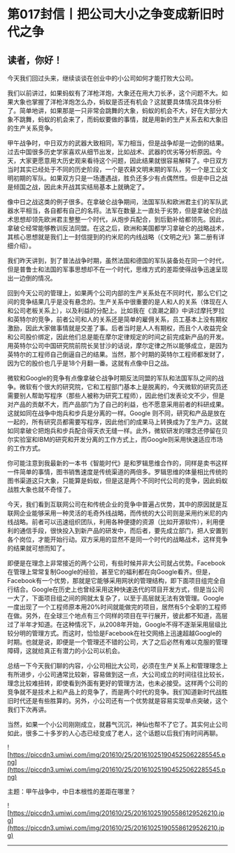 # 第017封信丨把公司大小之争变成新旧时代之争

## 读者，你好！

今天我们回过头来，继续谈谈在创业中的小公司如何才能打败大公司。

我们以前讲过，如果蚂蚁有了洋枪洋炮，大象还在用大刀长矛，这个问题不大。如果大象也掌握了洋枪洋炮怎么办，蚂蚁是否还有机会？这就要具体情况具体分析了。简单地讲，如果那是一只非常会跳舞的大象，蚂蚁的机会不大，好在大部分大象不跳舞，蚂蚁的机会来了，而蚂蚁要做的事情，就是用新的生产关系去和大象旧的生产关系竞争。

甲午战争时，中日双方的武器大致相同，军力相当，但是战争却是一边倒的结果。过去中国很多历史学家喜欢从细节出发，比如战术、武器的优劣等分析原因。今天，大家更愿意用大历史观来看待这个问题，因此结果就很容易解释了。中日双方当时其实已经处于不同的历史阶段，一个是农耕文明末期的军队，另一个是工业文明初期的军队。如果双方只是一场遭遇战，胜负还多少有点偶然性。但是中日之战是倾国之战，因此未开战其实结局基本上就确定了。

像中日之战这类的例子很多。在拿破仑战争期间，法国军队和欧洲君主们的军队武器水平相当，各自都有自己的名将。法军在数量上一直处于劣势，但是拿破仑的战术思想却领先欧洲君主整整一个时代，从炮步兵配合，到后勤补给都领先。因此，拿破仑经常能够教训反法同盟。在这之后，欧洲和美国都学习拿破仑的战略战术，其核心思想就是我们上一封信提到的约米尼的内线战略（《文明之光》第二册有详细介绍）。

我们昨天讲到，到了普法战争时期，虽然法国和德国的军队装备处在同一个时代，但是普鲁士和法国的军事思想却不在一个时代，思维方式的差距使得战争迅速呈现出一边倒的情况。

回到今天公司的管理上，如果两个公司内部的生产关系处在不同时代，那么它们之间的竞争结果几乎是没有悬念的。生产关系中很重要的是人和人的关系（体现在人和公司老板关系上），以及利益的分配上。比如我在《浪潮之巅》中讲过摩托罗拉和英特尔的竞争，前者公司和人的关系还是简单的雇佣关系，员工基本上没有期权激励，因此大家做事情就是交差了事。后者当时是人人有期权，而且个人收益完全和公司股价绑定，因此他们总是能在摩尔定律规定的时间之前完成新产品的开发。用英特尔公司中国研究院前院长吴甘沙的话说，摩尔定律之所以能够成立，是因为英特尔的工程师自己倒逼自己的结果。当然，那个时期的英特尔工程师都发财了，因为它的股价也几乎是18个月翻一番。这就有点像中日之战。

微软和Google的竞争有点像拿破仑战争时期反法同盟的军队和法国军队之间的战争。微软有个很大的研究院，它和工程部门基本上是脱离的，今天微软的研究员还需要别人帮助写程序（那些人被称为研究工程师），因此他们发表论文不少，但是对产品的贡献不大，而产品部门为了自己的利益，也不愿意采用前者的科研成果。这就如同在战争中炮兵和步兵是分离的一样。Google 则不同，研究和产品是放在一起的，所有研究员都需要写程序，因此他们的成果马上转换成为了生产力。这就如同拿破仑把炮兵和步兵配合得天衣无缝一样。此外，微软研发的理念还停留在贝尔实验室和IBM的研究和开发分离的工作方式上，而Google则采用快速适应市场的工作方式。

你可能注意到我最新的一本书《智能时代》是和罗辑思维合作的，同样是卖书这样一件简单的事情，图书销售速度是传统渠道的两倍多。罗辑思维的体量相比传统的图书渠道这只大象，只能算是蚂蚁，但是这是两个不同时代公司的竞争，因此蚂蚁战胜大象也就不奇怪了。

今天，我们看到互联网公司在和传统企业的竞争中普遍占优势，其中的原因就是互联网企业能够采用一种灵活的毛奇外线战略，而传统的大公司则是采用约米尼的内线战略。前者可以迅速组织团队，利用各种便捷的资源（比如开源软件），利用便利的通信手段，很快投入到新产品的研发中，而后者，要先成立部门，把人安置到各个岗位，才能开始行动。双方采用的显然不是同一个时代的战略战术，这样竞争的结果就可想而知了。

即便是在理念上非常接近的两个公司，有些时候并非大公司就占优势。Facebook在管理上常常复制Google的经验，甚至它的福利都在向Google看齐。但是，Facebook有一个优势，那就是它能够采用网状的管理结构，即下面项目组完全自行结合。Google在历史上也曾经采用这种快速迭代的项目开发方式，但是当公司一大了，下面项目组之间的网就太复杂了，以至于高层就无法有效管理。Google一度出现了一个工程师原本用20%时间就能做完的项目，居然有5个全职的工程师在做。另外，在全球三个地点有三个同样的项目在平行展开，彼此都不知道，高层过了半年才知道。在这种情况下，从2008年开始，Google不得不逐渐采用层级比较分明的管理方式。而这时，恰恰是Facebook在社交网络上迅速超越Google的时期。也就是说，即便是一个管理还不错的公司，大了之后必然有难以克服的管理障碍，这就给真正有潜力的小公司以机会。

总结一下今天我们聊的内容，小公司相比大公司，必须在生产关系上和管理理念上有所进步，小公司通常比较新，容易做到这一点，大公司成立的时间往往比较长，理念比较难扭转，即使看到外面有更好的管理方法，也未必接受。这样两个公司的竞争就不是技术上和产品上的竞争了，而是两个时代的竞争。我们知道新时代战胜旧时代还是有些胜算的。另外，小公司还有一个优势就是容易实现单点突破，这个我们下次再讲。

当然，如果一个小公司刚刚成立，就暮气沉沉，神仙也帮不了它了。其实何止公司如此，很多二十多岁的人心态已经变成了老人，这个话题以后我们有时间再聊。

![https://piccdn3.umiwi.com/img/201610/25/201610251904525062285545.png](https://piccdn3.umiwi.com/img/201610/25/201610251904525062285545.png)

主题：甲午战争中，中日本根性的差距在哪里？

![https://piccdn3.umiwi.com/img/201610/25/201610251905586129526210.jpg](https://piccdn3.umiwi.com/img/201610/25/201610251905586129526210.jpg)

---
